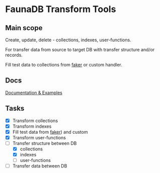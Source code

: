# FaunaDB Transform Tools

## Main scope

Create, update, delete - collections, indexes, user-functions.

For transfer data from source to target DB with transfer structure and/or records.

Fill test data to collections from [faker](https://www.npmjs.com/package/faker) or custom handler.

## Docs

[Documentation & Examples](https://faunadb-transform.now.sh)

## Tasks

- [x] Transform collections
- [x] Transform indexes
- [x] Fill test data from [faker](https://www.npmjs.com/package/faker)) and custom
- [x] Transform user-functions
- [ ] Transfer structure between DB
  - [x] collections
  - [x] indexes
  - [ ] user-functions
- [ ] Transfer data between DB
